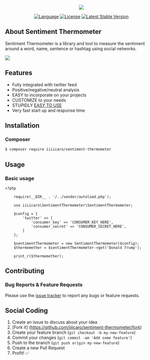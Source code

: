 <p align="center"><img src="https://cdn.rawgit.com/iiiicaro/sentiment-thermometer/30e4f410/logo.png"></p>

<p align="center">
<a href="https://packagist.org/packages/iiiicaro/sentiment-thermometer"><img src="https://img.shields.io/badge/Language-PHP-brightgreen.svg" alt="Language"></a>
<a href="https://packagist.org/packages/iiiicaro/sentiment-thermometer"><img src="https://img.shields.io/badge/License-MIT-blue.svg" alt="License"></a>
<a href="https://packagist.org/packages/iiiicaro/sentiment-thermometer"><img src="https://img.shields.io/badge/Version-1.0-brightgreen.svg" alt="Latest Stable Version"></a>
</p>

## About Sentiment Thermometer
Sentiment Thermometer is a library and tool to measure the sentiment around a word, name, sentence or hashtag using social networks.

![](http://i.imgur.com/UZyHxN1.gif)

## Features

- Fully integrated with twitter feed
- Positive/negative/neutral analysis
- EASY to incorporate on your projects
- CUSTOMIZE to your needs
- STUPIDLY [EASY TO USE](https://github.com/iiiicaro/SentimentThermometer#usage)
- Very fast start up and response time

## Installation

### Composer

```bash
$ composer require iiiicaro/sentiment-thermometer 
```

## Usage

### Basic usage

```
<?php

    require(__DIR__ . '/../vendor/autoload.php');

    use iiiicaro\SentimentThermometer\SentimentThermometer;

    $config = [
        'twitter' => [
            'consumer_key' => 'CONSUMER_KEY_HERE',
            'consumer_secret' => 'CONSUMER_SECRET_HERE',
        ]
    ];

    $sentimentThermometer = new SentimentThermometer($config);
    $thermomether = $sentimentThermometer->get('Donald Trump');
    
    print_r($thermomether);
```

## Contributing

### Bug Reports & Feature Requests

Please use the [issue tracker](https://github.com/iiiicaro/sentiment-thermometer/issues) to report any bugs or feature requests.

## Social Coding

1. Create an issue to discuss about your idea
2. [Fork it] (https://github.com/iiiicaro/sentiment-thermometer/fork)
3. Create your feature branch (`git checkout -b my-new-feature`)
4. Commit your changes (`git commit -am 'Add some feature'`)
5. Push to the branch (`git push origin my-new-feature`)
6. Create a new Pull Request
7. Profit! :white_check_mark:
